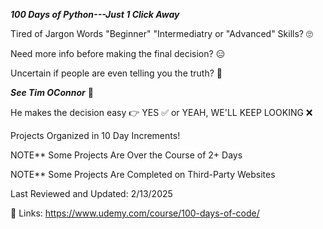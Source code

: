 ***100 Days of Python---Just 1 Click Away***

Tired of Jargon Words "Beginner" "Intermediatry or "Advanced" Skills? 🙄

Need more info before making the final decision? 😑

Uncertain if people are even telling you the truth? 🤨

***See Tim OConnor*** 👀
 
He makes the decision easy 👉 YES ✅ or YEAH, WE'LL KEEP LOOKING ❌

Projects Organized in 10 Day Increments! 

NOTE** Some Projects Are Over the Course of 2+ Days

NOTE** Some Projects Are Completed on Third-Party Websites

Last Reviewed and Updated: 2/13/2025

🚀 Links: https://www.udemy.com/course/100-days-of-code/
